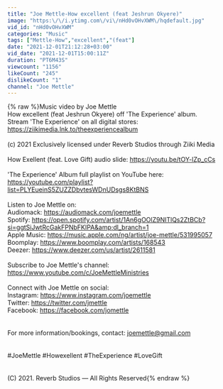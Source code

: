```yaml
---
title: "Joe Mettle-How excellent (feat Jeshrun Okyere)"
image: "https:\/\/i.ytimg.com\/vi\/nHd0vOHvXWM\/hqdefault.jpg"
vid_id: "nHd0vOHvXWM"
categories: "Music"
tags: ["Mettle-How","excellent","(feat"]
date: "2021-12-01T21:12:28+03:00"
vid_date: "2021-12-01T15:00:11Z"
duration: "PT6M43S"
viewcount: "1156"
likeCount: "245"
dislikeCount: "1"
channel: "Joe Mettle"
---
```

{% raw %}Music video by Joe Mettle <br />How excellent (feat Jeshrun Okyere) off 'The Experience' album. <br />Stream 'The Experience' on all digital stores: <a rel="nofollow" target="blank" href="https://ziikimedia.lnk.to/theexperiencealbum">https://ziikimedia.lnk.to/theexperiencealbum</a><br /><br />(c) 2021 Exclusively licensed under Reverb Studios through Ziiki Media<br /><br />How Exellent (feat. Love Gift) audio slide: <a rel="nofollow" target="blank" href="https://youtu.be/tOY-lZp_cCs">https://youtu.be/tOY-lZp_cCs</a><br /><br />'The Experience' Album full playlist on YouTube here: <a rel="nofollow" target="blank" href="https://youtube.com/playlist?list=PLYEueinS5ZUZZDbvtesWDnUDsgs8KtBNS">https://youtube.com/playlist?list=PLYEueinS5ZUZZDbvtesWDnUDsgs8KtBNS</a><br /><br />Listen to Joe Mettle on:<br />Audiomack: <a rel="nofollow" target="blank" href="https://audiomack.com/joemettle">https://audiomack.com/joemettle</a><br />Spotify: <a rel="nofollow" target="blank" href="https://open.spotify.com/artist/1An6gOOlZ9NITlQs2ZtBCb?si=ggtSiJwtRcGakFPNbFKIPA&amp;dl_branch=1">https://open.spotify.com/artist/1An6gOOlZ9NITlQs2ZtBCb?si=ggtSiJwtRcGakFPNbFKIPA&amp;dl_branch=1</a><br />Apple Music: <a rel="nofollow" target="blank" href="https://music.apple.com/ng/artist/joe-mettle/531995057">https://music.apple.com/ng/artist/joe-mettle/531995057</a><br />Boomplay: <a rel="nofollow" target="blank" href="https://www.boomplay.com/artists/168543">https://www.boomplay.com/artists/168543</a><br />Deezer: <a rel="nofollow" target="blank" href="https://www.deezer.com/us/artist/2611581">https://www.deezer.com/us/artist/2611581</a><br /><br />Subscribe to Joe Mettle's channel: <a rel="nofollow" target="blank" href="https://www.youtube.com/c/JoeMettleMinistries">https://www.youtube.com/c/JoeMettleMinistries</a><br /><br />Connect with Joe Mettle on social: <br />Instagram: <a rel="nofollow" target="blank" href="https://www.instagram.com/joemettle">https://www.instagram.com/joemettle</a><br />Twitter: <a rel="nofollow" target="blank" href="https://twitter.com/jmettle">https://twitter.com/jmettle</a><br />Facebook: <a rel="nofollow" target="blank" href="https://facebook.com/jomettle">https://facebook.com/jomettle</a><br /><br /><br />For more information/bookings, contact: joemettle@gmail.com<br /><br /><br />#JoeMettle #Howexellent #TheExperience #LoveGift<br /><br /><br />(C) 2021. Reverb Studios — All Rights Reserved{% endraw %}
